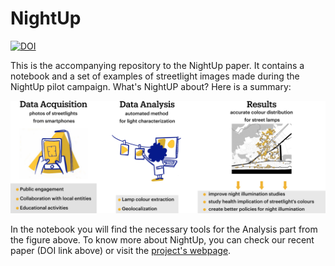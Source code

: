 # NightUp

[![DOI](https://zenodo.org/badge/DOI/soon.svg)](https://doi.org/10.1101/20)

This is the accompanying repository to the NightUp paper. It contains a notebook and a set of examples of streetlight images made during the NightUp pilot campaign. What's NightUP about? Here is a summary:



<img src="night_up_scheme.png" width = 700  />



In the notebook you will find the necessary tools for the Analysis part from the figure above. To know more about NightUp,  you can check our recent paper (DOI link above) or visit the [project's webpage](https://nightup.icfo.eu/desktop).